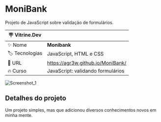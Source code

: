 # MoniBank

Projeto de JavaScript sobre validação de formulários.

| :placard: Vitrine.Dev |     |
| -------------  | --- |
| :sparkles: Nome        | **Monibank**
| :label: Tecnologias | JavaScript, HTML e CSS
| :rocket: URL         | https://agr3w.github.io/MoniBank/
| :fire: Curso     | JavaScript: validando formulários

<!-- Inserir imagem com a #vitrinedev ao final do link -->
![Screenshot_1](https://user-images.githubusercontent.com/91283681/232095116-f00c90d4-76a1-482a-a6df-2ceafe350609.png#vitrinedev)

## Detalhes do projeto

Um projeto simples, mas que adicionou diversos conhecimentos novos em minha mente.
